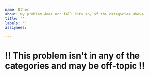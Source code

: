 ```yaml
---
name: Other
about: My problem does not fall into any of the categories above.
title: ''
labels: ''
assignees: ''

---
```


# !! This problem isn't in any of the categories and may be off-topic !!
